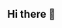 ## Hi there 👋

<!--
**Hello, my name is Omkar Deshmukh. I’m currently in my third year of Computer Engineering at Sinhgad Academy of Engineering. I have a strong interest in cybersecurity and networking. 
Here are some ideas to get you started:

- 🔭 I’m currently working on ...
- 🌱 I’m currently learning ...
- 👯 I’m looking to collaborate on ...
- 🤔 I’m looking for help with ...
- 💬 Ask me about ...
- 📫 How to reach me: ...
- 😄 Pronouns: ...
- ⚡ Fun fact: ...
-->
